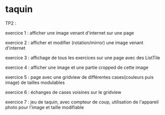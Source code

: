 # taquin

TP2 : 

exercice 1 :
afficher une image venant d'internet sur une page

exercice 2 :
afficher et modifier (rotation/mirror) une image venant d'internet

exercice 3 :
affichage de tous les exercices sur une page avec des ListTile

exercice 4 :
afficher une image et une partie cropped de cette image

exercice 5 :
page avec une gridview de différentes cases(couleurs puis image) de tailles modulables

exercice 6 :
échanges de cases voisines sur le gridview

exercice 7 :
jeu de taquin, avec compteur de coup, utilisation de l'appareil photo pour l'image et taille modifiable
